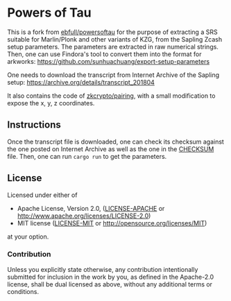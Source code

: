 # Powers of Tau

This is a fork from [ebfull/powersoftau](https://github.com/ebfull/powersoftau) for the purpose of extracting a SRS suitable for Marlin/Plonk and other variants of KZG, from the Sapling Zcash setup parameters. The parameters are extracted in raw numerical strings. Then, one can use Findora's tool to convert them into the format for arkworks: https://github.com/sunhuachuang/export-setup-parameters

One needs to download the transcript from Internet Archive of the Sapling setup: https://archive.org/details/transcript_201804

It also contains the code of [zkcrypto/pairing](https://github.com/zkcrypto/pairing), with a small modification to expose the x, y, z coordinates.

## Instructions

Once the transcript file is downloaded, one can check its checksum against the one posted on Internet Archive as well as the one in the [CHECKSUM](./CHECKSUM) file. Then, one can run `cargo run` to get the parameters.

## License

Licensed under either of

 * Apache License, Version 2.0, ([LICENSE-APACHE](LICENSE-APACHE) or http://www.apache.org/licenses/LICENSE-2.0)
 * MIT license ([LICENSE-MIT](LICENSE-MIT) or http://opensource.org/licenses/MIT)

at your option.

### Contribution

Unless you explicitly state otherwise, any contribution intentionally
submitted for inclusion in the work by you, as defined in the Apache-2.0
license, shall be dual licensed as above, without any additional terms or
conditions.
